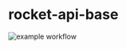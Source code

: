 # rocket-api-base
![example workflow](https://github.com/PauMAVA/rocket-api-base/actions/workflows/main.yml/badge.svg)
